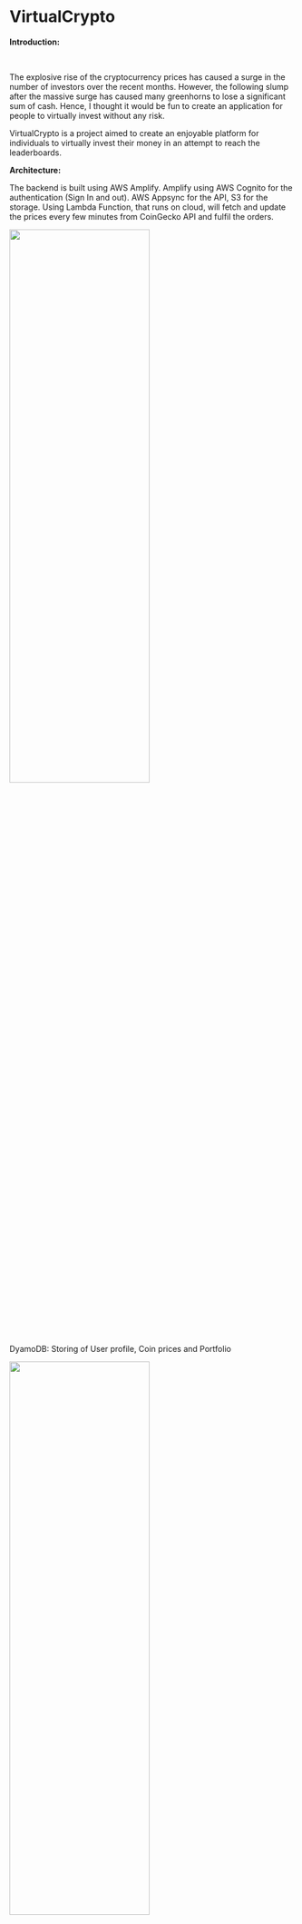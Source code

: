 # VirtualCrypto
<p><strong>Introduction:</strong></p>
<p>&nbsp;</p>
<p><span style="font-weight: 400;">The explosive rise of the cryptocurrency prices has caused a surge in the number of investors over the recent months. However, the following slump after the massive surge has caused many greenhorns to lose a significant sum of cash. Hence, I thought it would be fun to create an application for people to virtually invest without any risk.&nbsp;</span></p>
<p><span style="font-weight: 400;">VirtualCrypto is a project aimed to create an enjoyable platform for individuals to virtually invest their money in an attempt to reach the leaderboards.</span></p>

<p><strong>Architecture:</strong></p>
<p><span style="font-weight: 400;">The backend is built using AWS Amplify. Amplify using AWS Cognito for the authentication (Sign In and out). AWS Appsync for the API, S3 for the storage. Using Lambda Function, that runs on cloud, will fetch and update the prices every few minutes from CoinGecko API and fulfil the orders.


<p align="center">
  </p><img src="https://user-images.githubusercontent.com/64765004/128555597-3a0b558f-09f0-49fd-8dad-93128fc74a87.png" width="70%" height="50%">
  <p><span style="font-weight: 400;">DyamoDB: Storing of User profile, Coin prices and Portfolio </p>
  
  <img src="https://user-images.githubusercontent.com/64765004/128555619-d6fb125c-8710-49e7-bafd-f6db44c667fd.png" width="70%" height="50%">
  <p><span style="font-weight: 400;">AppSync: Queries></p>
  
  <img src="https://user-images.githubusercontent.com/64765004/128555632-8de6ac5e-cf73-4ca3-9641-54d7affb91bc.png" width="70%" height="50%">
  <p><span style="font-weight: 400;">AppSync: Implementing of Schema </span></p>
  
  
![Archi](https://user-images.githubusercontent.com/64765004/128236895-acbf4e28-1997-476c-847f-8c071664b132.png)


<p><strong>Data Model</strong></p>
  
![Data model](https://user-images.githubusercontent.com/64765004/128237598-91f2e95e-890b-463c-96ea-2c92e2260d67.png)

<p><strong>Languages used:</strong></p>
<p><span style="font-weight: 400;">TypeScript</span></p>
<p><span style="font-weight: 400;">Javascript</span></p>
<p>&nbsp;</p>
<p><strong>Package Imports</strong></p>
<p><span style="font-weight: 400;">&lsquo;React&rsquo;</span></p>
<p><span style="font-weight: 400;">&lsquo;React-native&rsquo;</span></p>
<p><span style="font-weight: 400;">&lsquo;React-native-chart-kit&rsquo;</span></p>
<p><span style="font-weight: 400;">&lsquo; aws-amplify&rsquo;</span></p>
<p><span style="font-weight: 400;">&lsquo;@react-navigation/native&rsquo;</span></p>
<p>&nbsp;</p>
<p><strong>Technologies and languages used:</strong></p>
<p><span style="font-weight: 400;">Expo&nbsp;</span></p>
<p><span style="font-weight: 400;">React Native</span></p>
<p><span style="font-weight: 400;">AWS (Amplify, Appsync, S3 , Lambda, CloudWatch, DynamoDB)</span></p>
<p><span style="font-weight: 400;">GraphQL</span></p>
<p><br /><br /></p>
<table>
<tbody>
<tr>
<td>
<p><span style="font-weight: 400;">Feature</span></p>
</td>
<td>
<p><span style="font-weight: 400;">Functionality</span></p>
</td>
</tr>
<tr>
<td>
<p><span style="font-weight: 400;">Log In</span></p>
</td>
<td>
<p><span style="font-weight: 400;">Allows User to log in their credentials and sign-in</span></p>
</td>
</tr>
<tr>
<td>
<p><span style="font-weight: 400;">Log Out</span></p>
</td>
<td>
<p><span style="font-weight: 400;">Allows the user to sign out of their app and brings them back to welcome screen</span></p>
</td>
</tr>
<tr>
<td>
<p><span style="font-weight: 400;">Sign Up</span></p>
</td>
<td>
<p><span style="font-weight: 400;">Allows User to create a new account using their Google account</span></p>
</td>
</tr>
<tr>
<td>
<p><span style="font-weight: 400;">Portfolio</span></p>
</td>
<td>
<p><span style="font-weight: 400;">Allows Users to see their current portfolio balance and the coins they hold</span></p>
</td>
</tr>
<tr>
<td>
<p><span style="font-weight: 400;">Market</span></p>
</td>
<td>
<p><span style="font-weight: 400;">Using API from CoinGecko, the app obtains updated prices every Cryptocurrency and show on the market</span></p>
</td>
</tr>
<tr>
<td>
<p><span style="font-weight: 400;">Price Data</span></p>
</td>
<td>
<p><span style="font-weight: 400;">Allows Users to tap on the cryptocurrency and view the charts</span></p>
</td>
</tr>
<tr>
<td>
<p><span style="font-weight: 400;">Price Changes</span></p>
</td>
<td>
<p><span style="font-weight: 400;">Users can view the changes for 1 hour, 1 day, 7 days</span></p>
</td>
</tr>
<tr>
<td>
<p><span style="font-weight: 400;">Buy and Sell Options</span></p>
</td>
<td>
<p><span style="font-weight: 400;">Users will be able to purchase the coin based on their current portfolio balance</span></p>
</td>
</tr>
<tr>
<td>
<p><span style="font-weight: 400;">Rankings</span></p>
</td>
<td>
<p><span style="font-weight: 400;">The leaderboards will show the current ranking of the User amongst other users of the application based on their portfolio balance</span></p>
</td>
</tr>
<tr>
<td>
<p><span style="font-weight: 400;">Profile</span></p>
</td>
<td>
<p><span style="font-weight: 400;">Users are able to sign out through this page or change their profile picture</span></p>
</td>
</tr>
</tbody>
</table>
<p>&nbsp;</p>

  
<p>Application Walkthrough and Screenshots</p>
<p align="center">
  </p><img src="https://user-images.githubusercontent.com/64765004/128239553-ea4d6894-d941-4eeb-a0ce-6410fdd31555.jpg" width="256" height="455">
  <p><span style="font-weight: 400;">Welcome Screen: Signing in with Google as an option</span></p>
  
  <img src="https://user-images.githubusercontent.com/64765004/128491671-f2f01b22-fb48-4862-b8fc-3c42d1f3b5a0.jpg" width="256" height="455">
  <p><span style="font-weight: 400;">HomeScreen: After logging in, you are able to access the tabs</span></p>
  
  <img src="https://user-images.githubusercontent.com/64765004/128491791-e651e614-7155-4001-9d6f-2eaaf5038b![Profile](https://user-images.githubusercontent.com/64765004/128557808-83ca8976-fb7c-4191-8a37-825d03be923c.jpg)fe.jpg" width="256" height="455">
  <p><span style="font-weight: 400;">PortfolioScreen: Showcasing your coins and portfolio balance</span></p>
  
  <img src="https://user-images.githubusercontent.com/64765004/128557848-1d750a4b-843a-455f-bee4-2f5a7a35113f.jpg" width="256" height="455">
  <p><span style="font-weight: 400;">ProfileScreen:User's profile and information </span></p>
  </p>

<p float="left">
  <img src="https://user-images.githubusercontent.com/64765004/128493054-73db9e86-d74b-47c1-9886-1708bc9a4f2f.jpg" width="256" height="455" />
  <img src="https://user-images.githubusercontent.com/64765004/128493079-8ca29df2-4db7-4d05-a9e4-9924e7aab698.jpg" width="256" height="455" />
  <img src="https://user-images.githubusercontent.com/64765004/128552285-49b2d0d0-e8c1-43ab-8225-aefff37a8863.jpg" width="256" height="455" />
  <p><span style="font-weight: 400;">MarketScreen: Using webscraping CoinGecko API and obtaining the prices of the coins, clicking on each individual coins navigates to      PriceDataScreen </span></p>
</p>

<p float="left">
  <img src="https://user-images.githubusercontent.com/64765004/128552551-12456123-e85e-4f2b-b07a-8d32bb0fe05d.jpg" width="256" height="455" />
  <img src="https://user-images.githubusercontent.com/64765004/128552558-6539049b-8429-4042-9594-3ecd1b4fee82.jpg" width="256" height="455" />
  <p><span style="font-weight: 400;">PriceData Screen: The price and chart updates every 5 minutes </span></p>
  <p><span style="font-weight: 400;">Using import {LineChat} from &ldquo;react-native-chart-kit&rdquo; and storing the data into the AWS backend</span></p>
</p>

<p float="left">
  <img src="https://user-images.githubusercontent.com/64765004/128552990-a512faa4-52d6-4205-9891-856703d33bff.jpg" width="256" height="455" />
  <img src="https://user-images.githubusercontent.com/64765004/128552999-3e13d4ca-0246-449e-9140-901524459788.jpg" width="256" height="455" />
  <p>TradingScreen: Buying and selling of coins whcih will be reflected in user's portfolio</p>
 </p>


<p>Special Thanks to notJust.dev</p>
  
